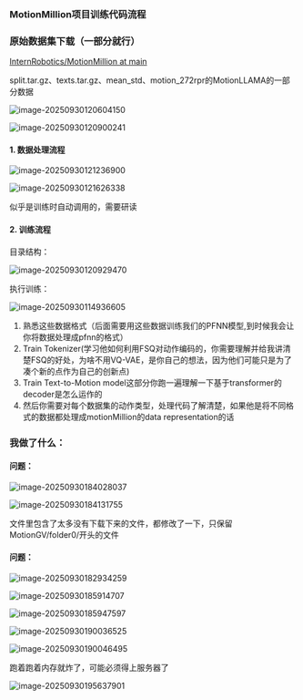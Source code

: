 ### MotionMillion项目训练代码流程

### 原始数据集下载（一部分就行）

[InternRobotics/MotionMillion at main](https://huggingface.co/datasets/InternRobotics/MotionMillion/tree/main)

split.tar.gz、texts.tar.gz、mean_std、motion_272rpr的MotionLLAMA的一部分数据

![image-20250930120604150](%E8%AE%AD%E7%BB%83%E6%B5%81%E7%A8%8B.assets/image-20250930120604150.png)

![image-20250930120900241](%E8%AE%AD%E7%BB%83%E6%B5%81%E7%A8%8B.assets/image-20250930120900241.png)

#### 1. 数据处理流程

![image-20250930121236900](%E8%AE%AD%E7%BB%83%E6%B5%81%E7%A8%8B.assets/image-20250930121236900.png)

![image-20250930121626338](%E8%AE%AD%E7%BB%83%E6%B5%81%E7%A8%8B.assets/image-20250930121626338.png)

似乎是训练时自动调用的，需要研读

#### 2. 训练流程

目录结构：

![image-20250930120929470](%E8%AE%AD%E7%BB%83%E6%B5%81%E7%A8%8B.assets/image-20250930120929470.png)

执行训练：

![image-20250930114936605](%E8%AE%AD%E7%BB%83%E6%B5%81%E7%A8%8B.assets/image-20250930114936605.png)





1. 熟悉这些数据格式（后面需要用这些数据训练我们的PFNN模型,到时候我会让你将数据处理成pfnn的格式）
2. Train Tokenizer(学习他如何利用FSQ对动作编码的，你需要理解并给我讲清楚FSQ的好处，为啥不用VQ-VAE，是你自己的想法，因为他们可能只是为了凑个新的点作为自己的创新点)
3. Train Text-to-Motion model这部分你跑一遍理解一下基于transformer的decoder是怎么运作的
4. 然后你需要对每个数据集的动作类型，处理代码了解清楚，如果他是将不同格式的数据都处理成motionMillion的data representation的话





### 我做了什么：

#### 问题：

![image-20250930184028037](%E8%AE%AD%E7%BB%83%E6%B5%81%E7%A8%8B.assets/image-20250930184028037.png)

![image-20250930184131755](%E8%AE%AD%E7%BB%83%E6%B5%81%E7%A8%8B.assets/image-20250930184131755.png)

文件里包含了太多没有下载下来的文件，都修改了一下，只保留MotionGV/folder0/开头的文件





#### 问题：

![image-20250930182934259](%E8%AE%AD%E7%BB%83%E6%B5%81%E7%A8%8B.assets/image-20250930182934259.png)

![image-20250930185914707](%E8%AE%AD%E7%BB%83%E6%B5%81%E7%A8%8B.assets/image-20250930185914707.png)

![image-20250930185947597](%E8%AE%AD%E7%BB%83%E6%B5%81%E7%A8%8B.assets/image-20250930185947597.png)

![image-20250930190036525](%E8%AE%AD%E7%BB%83%E6%B5%81%E7%A8%8B.assets/image-20250930190036525.png)

![image-20250930190046495](%E8%AE%AD%E7%BB%83%E6%B5%81%E7%A8%8B.assets/image-20250930190046495.png)





跑着跑着内存就炸了，可能必须得上服务器了

![image-20250930195637901](%E8%AE%AD%E7%BB%83%E6%B5%81%E7%A8%8B.assets/image-20250930195637901.png)
